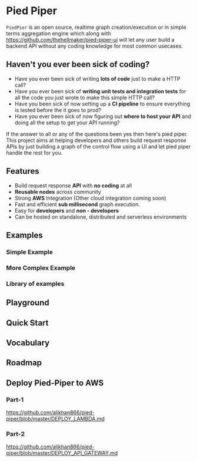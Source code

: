 # Pied Piper
`PiedPier` is an open source, realtime graph creation/execution or in simple terms aggregation engine which along with https://github.com/thehellmaker/pied-piper-ui will let any user build a backend API without any coding knowledge for most common usecases. 

## Haven't you ever been sick of coding?

- Have you ever been sick of writing **lots of code** just to make a HTTP call?
- Have you ever been sick of **writing unit tests and integration tests** for all the code you just wrote to make this simple HTTP call?
- Have you been sick of now setting up a **CI pipeline** to ensure everything is tested before the it goes to prod?
- Have you ever been sick of now figuring out **where to host your API** and doing all the setup to get your API running?

If the answer to all or any of the questions been yes then here's pied piper. This project aims at helping developers and others build request response APIs by just building a graph of the control flow using a UI and let pied piper handle the rest for you.

## Features
- Build request response **API** with **no coding** at all
- **Reusable nodes** across community
- Strong **AWS** Integration (Other cloud integration coming soon)
- Fast and efficient **sub millisecond** graph execution.
- Easy for **developers** and **non - developers**
- Can be hosted on standalone, distributed and serverless environments

## Examples

### Simple Example

### More Complex Example

### Library of examples

## Playground

## Quick Start


## Vocabulary

## Roadmap

## Deploy Pied-Piper to AWS

### Part-1

https://github.com/alikhan866/pied-piper/blob/master/DEPLOY_LAMBDA.md 

### Part-2

https://github.com/alikhan866/pied-piper/blob/master/DEPLOY_API_GATEWAY.md


